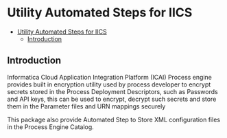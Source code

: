 # Utility Automated Steps for IICS

<!-- TOC -->

- [Utility Automated Steps for IICS](#utility-automated-steps-for-iics)
  - [Introduction](#introduction)

<!-- /TOC -->

## Introduction

Informatica Cloud Application Integration Platform (ICAI) Process engine provides built in encryption utility used by process developer to encrypt secrets stored in the Process Deployment Descriptors, such as Passwords and API keys, this can be used to  encrypt, decrypt such secrets and store them in the Parameter files and URN mappings securely

This package also provide Automated Step to Store XML configuration files in the Process Engine Catalog. 